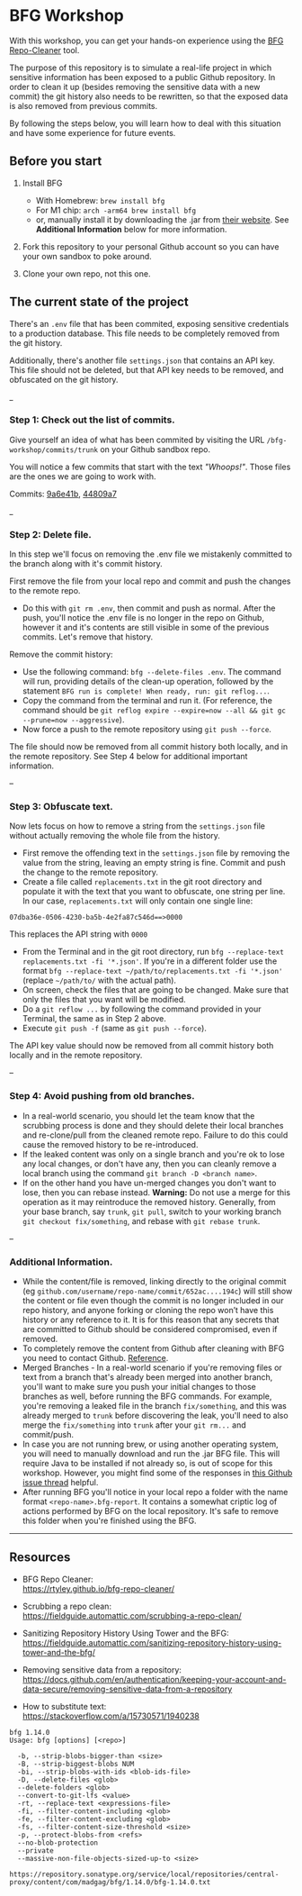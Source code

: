 # BFG Workshop

With this workshop, you can get your hands-on experience using the [BFG Repo-Cleaner](https://rtyley.github.io/bfg-repo-cleaner/) tool.

The purpose of this repository is to simulate a real-life project in which sensitive information has been exposed to a public Github repository. In order to clean it up (besides removing the sensitive data with a new commit) the git history also needs to be rewritten, so that the exposed data is also removed from previous commits.

By following the steps below, you will learn how to deal with this situation and have some experience for future events.

## Before you start

1. Install BFG
	- With Homebrew: `brew install bfg`
	- For M1 chip: `arch -arm64 brew install bfg`
	- or, manually install it by downloading the .jar from [their website](https://rtyley.github.io/bfg-repo-cleaner/). See **Additional Information** below for more information.

2. Fork this repository to your personal Github account so you can have your own sandbox to poke around.

3. Clone your own repo, not this one.

## The current state of the project

There's an `.env` file that has been commited, exposing sensitive credentials to a production database. This file needs to be completely removed from the git history.

Additionally, there's another file `settings.json` that contains an API key. This file should not be deleted, but that API key needs to be removed, and obfuscated on the git history.

_

### Step 1: Check out the list of commits.
Give yourself an idea of what has been commited by visiting the URL `/bfg-workshop/commits/trunk` on your Github sandbox repo.

You will notice a few commits that start with the text _"Whoops!"_. Those files are the ones we are going to work with.

Commits: [9a6e41b](https://github.com/a8cteam51/bfg-workshop/commit/9a6e41b5de39a79d78f30da70242409841dd304c), [44809a7](44809a79582835cd794184546435d58cdf9fe63c)  

_

### Step 2: Delete file.

In this step we'll focus on removing the .env file we mistakenly committed to the branch along with it's commit history.

First remove the file from your local repo and commit and push the changes to the remote repo.
- Do this with `git rm .env`, then commit and push as normal.
After the push, you'll notice the .env file is no longer in the repo on Github, however it and it's contents are still visible in some of the previous commits. Let's remove that history.

Remove the commit history:
- Use the following command: `bfg --delete-files .env`. The command will run, providing details of the clean-up operation, followed by the statement `BFG run is complete! When ready, run: git reflog...`.
- Copy the command from the terminal and run it. (For reference, the command should be `git reflog expire --expire=now --all && git gc --prune=now --aggressive`).
- Now force a push to the remote repository using `git push --force`.

The file should now be removed from all commit history both locally, and in the remote repository. See Step 4 below for additional important information.

–
### Step 3: Obfuscate text.

Now lets focus on how to remove a string from the `settings.json` file without actually removing the whole file from the history.
- First remove the offending text in the `settings.json` file by removing the value from the string, leaving an empty string is fine. Commit and push the change to the remote repository.
- Create a file called `replacements.txt` in the git root directory and populate it with the text that you want to obfuscate, one string per line. In our case, `replacements.txt` will only contain one single line:
```
07dba36e-0506-4230-ba5b-4e2fa87c546d==>0000
```
This replaces the API string with `0000`
- From the Terminal and in the git root directory, run `bfg --replace-text replacements.txt -fi '*.json'`. If you're in a different folder use the format `bfg --replace-text ~/path/to/replacements.txt -fi '*.json'` (replace `~/path/to/` with the actual path).
- On screen, check the files that are going to be changed. Make sure that only the files that you want will be modified. 
- Do a `git reflow ...` by following the command provided in your Terminal, the same as in Step 2 above.
- Execute `git push -f` (same as `git push --force`).

The API key value should now be removed from all commit history both locally and in the remote repository.

–
### Step 4: Avoid pushing from old branches.
- In a real-world scenario, you should let the team know that the scrubbing process is done and they should delete their local branches and re-clone/pull from the cleaned remote repo. Failure to do this could cause the removed history to be re-introduced.
- If the leaked content was only on a single branch and you're ok to lose any local changes, or don't have any, then you can cleanly remove a local branch using the command `git branch -D <branch name>`. 
- If on the other hand you have un-merged changes you don't want to lose, then you can rebase instead. **Warning:** Do not use a merge for this operation as it may reintroduce the removed history. Generally, from your base branch, say `trunk`, `git pull`, switch to your working branch `git checkout fix/something`, and rebase with `git rebase trunk`.
 

–
### Additional Information.
- While the content/file is removed, linking directly to the original commit (eg `github.com/username/repo-name/commit/652ac....194c`) will still show the content or file even though the commit is no longer included in our repo history, and anyone forking or cloning the repo won’t have this history or any reference to it. It is for this reason that any secrets that are committed to Github should be considered compromised, even if removed.
- To completely remove the content from Github after cleaning with BFG you need to contact Github. [Reference](https://docs.github.com/en/authentication/keeping-your-account-and-data-secure/removing-sensitive-data-from-a-repository#fully-removing-the-data-from-github).
- Merged Branches - In a real-world scenario if you're removing files or text from a branch that's already been merged into another branch, you'll want to make sure you push your initial changes to those branches as well, before running the BFG commands. For example, you're removing a leaked file in the branch `fix/something`, and this was already merged to `trunk` before discovering the leak, you'll need to also merge the `fix/something` into `trunk` after your `git rm...` and commit/push.
- In case you are not running brew, or using another operating system, you will need to manually download and run the .jar BFG file. This will require Java to be installed if not already so, is out of scope for this workshop. However, you might find some of the responses in [this Github issue thread](https://github.com/rtyley/bfg-repo-cleaner/issues/191#issuecomment-448731540) helpful. 
- After running BFG you'll notice in your local repo a folder with the name format `<repo-name>.bfg-report`. It contains a somewhat criptic log of actions performed by BFG on the local repository. It's safe to remove this folder when you're finished using the BFG.

---

## Resources

- BFG Repo Cleaner:   
https://rtyley.github.io/bfg-repo-cleaner/

- Scrubbing a repo clean:   
https://fieldguide.automattic.com/scrubbing-a-repo-clean/

- Sanitizing Repository History Using Tower and the BFG:   
https://fieldguide.automattic.com/sanitizing-repository-history-using-tower-and-the-bfg/

- Removing sensitive data from a repository:
https://docs.github.com/en/authentication/keeping-your-account-and-data-secure/removing-sensitive-data-from-a-repository

- How to substitute text:   
https://stackoverflow.com/a/15730571/1940238


```
bfg 1.14.0
Usage: bfg [options] [<repo>]

  -b, --strip-blobs-bigger-than <size>
  -B, --strip-biggest-blobs NUM
  -bi, --strip-blobs-with-ids <blob-ids-file>
  -D, --delete-files <glob>
  --delete-folders <glob>
  --convert-to-git-lfs <value>
  -rt, --replace-text <expressions-file>
  -fi, --filter-content-including <glob>
  -fe, --filter-content-excluding <glob>
  -fs, --filter-content-size-threshold <size>
  -p, --protect-blobs-from <refs>
  --no-blob-protection
  --private
  --massive-non-file-objects-sized-up-to <size>

https://repository.sonatype.org/service/local/repositories/central-proxy/content/com/madgag/bfg/1.14.0/bfg-1.14.0.txt
```